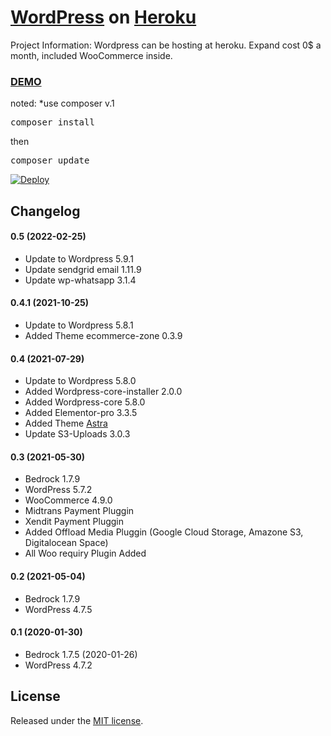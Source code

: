 # [WordPress](https://wordpress.org/) on [Heroku](http://heroku.com)

Project Information:
Wordpress can be hosting at heroku. Expand cost 0$ a month, included WooCommerce inside.

### [DEMO](https://as-syariahbordir.herokuapp.com/)

noted: *use composer v.1
<pre>
composer install
</pre>
then
<pre>
composer update
</pre>

[![Deploy](https://www.herokucdn.com/deploy/button.png)](https://heroku.com/deploy?template=https://github.com/as-syariahbordir/wordpress-heroku)

## Changelog

#### 0.5 (2022-02-25)
* Update to Wordpress 5.9.1
* Update sendgrid email 1.11.9
* Update wp-whatsapp 3.1.4


#### 0.4.1 (2021-10-25)
* Update to Wordpress 5.8.1
* Added Theme ecommerce-zone 0.3.9

#### 0.4 (2021-07-29)
* Update to Wordpress 5.8.0
* Added Wordpress-core-installer 2.0.0
* Added Wordpress-core 5.8.0
* Added Elementor-pro 3.3.5
* Added Theme [Astra](https://wpastra.com/)
* Update S3-Uploads 3.0.3

#### 0.3 (2021-05-30)
* Bedrock 1.7.9
* WordPress 5.7.2
* WooCommerce 4.9.0
* Midtrans Payment Pluggin
* Xendit Payment Pluggin
* Added Offload Media Pluggin (Google Cloud Storage, Amazone S3, Digitalocean Space)
* All Woo requiry Plugin Added

#### 0.2 (2021-05-04)
* Bedrock 1.7.9
* WordPress 4.7.5

#### 0.1 (2020-01-30)
* Bedrock 1.7.5 (2020-01-26)
* WordPress 4.7.2

## License

Released under the [MIT license](./LICENSE).
